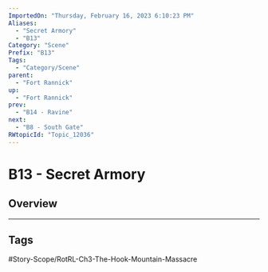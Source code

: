 ```yaml
---
ImportedOn: "Thursday, February 16, 2023 6:10:23 PM"
Aliases:
  - "Secret Armory"
  - "B13"
Category: "Scene"
Prefix: "B13"
Tags:
  - "Category/Scene"
parent:
  - "Fort Rannick"
up:
  - "Fort Rannick"
prev:
  - "B14 - Ravine"
next:
  - "B8 - South Gate"
RWtopicId: "Topic_12036"
---
```

# B13 - Secret Armory
## Overview

---
## Tags
#Story-Scope/RotRL-Ch3-The-Hook-Mountain-Massacre

